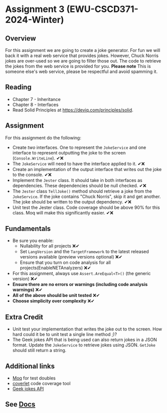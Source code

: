 # Assignment 3 (EWU-CSCD371-2024-Winter)

## Overview

For this assignment we are going to create a joke generator. For fun we will back it with a real web service that provides jokes. However, Chuck Norris jokes are over-used so we are going to filter those out. The code to retrieve the jokes from the web service is provided for you.
**Please note** This is someone else's web service, please be respectful and avoid spamming it.

## Reading

- Chapter 7 - Inheritance
- Chapter 8 - Interfaces
- Read Solid Principles at https://deviq.com/principles/solid.

## Assignment

For this assignment do the following:

- Create *two* interfaces. One to represent the `JokeService` and one interface to represent outputting the joke to the screen (`Console.WriteLine`). ✔❌
- The `JokeService` will need to have the interface applied to it. ✔❌
- Create an implementation of the output interface that writes out the joke to the console. ✔❌
- Implement the `Jester` class. It should take in both interfaces as dependencies. These dependencies should be null checked. ✔❌
- The `Jester` class `TellJoke()` method should retrieve a joke from the `JokeService`. If the joke contains "Chuck Norris", skip it and get another. The joke should be written to the output dependency. ✔❌
- Unit test the Jester class. Code coverage should be above 90% for this class. Moq will make this significantly easier. ✔❌

## Fundamentals

- Be sure you enable:
  - Nullability for all projects  ❌✔
  - Set `LangVersion` and the `TargetFramework` to the latest released versions available (preview versions optional) ❌✔
  - Ensure that you turn on code analysis for all projects(EnableNETAnalyzers) ❌✔
- For this assignment, always use `Assert.AreEqual<T>()` (the generic version)  ❌✔
- **Ensure there are no errors or warnings (including code analysis warnings)** ❌✔
- **All of the above should be unit tested** ❌✔
- **Choose simplicity over complexity** ❌✔
  
## Extra Credit

- Unit test your implementation that writes the joke out to the screen. How hard could it be to unit test a single line method ;)?
- The Geek jokes API that is being used can also return jokes in a JSON format. Update the `JokeService` to retrieve jokes using JSON. `GetJoke` should still return a string.

## Additional links

- [Moq](https://github.com/moq/moq4) for test doubles
- [coverlet](https://github.com/coverlet-coverage/coverlet#Quick-Start) code coverage tool
- [Geek jokes API](https://github.com/sameerkumar18/geek-joke-api)

## See [Docs](https://github.com/IntelliTect-Samples/EWU-CSCD371-2024-Winter/blob/main/Docs/README.md)